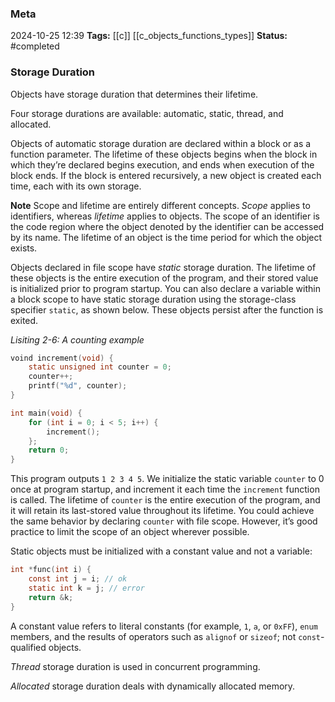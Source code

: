 ### Meta
2024-10-25 12:39
**Tags:** [[c]] [[c_objects_functions_types]]
**Status:** #completed 

### Storage Duration
Objects have storage duration that determines their lifetime.

Four storage durations are available: automatic, static, thread, and allocated.

Objects of automatic storage duration are declared within a block or as a function parameter. The lifetime of these objects begins when the block in which they’re declared begins execution, and ends when execution of the block ends. If the block is entered recursively, a new object is created each time, each with its own storage.

**Note**
	Scope and lifetime are entirely different concepts. *Scope* applies to identifiers, whereas *lifetime* applies to objects. The scope of an identifier is the code region where the object denoted by the identifier can be accessed by its name. The lifetime of an object is the time period for which the object exists.

Objects declared in file scope have *static* storage duration. The lifetime of these objects is the entire execution of the program, and their stored value is initialized prior to program startup. You can also declare a variable within a block scope to have static storage duration using the storage-class specifier `static`, as shown below. These objects persist after the function is exited.

*Lisiting 2-6: A counting example*
```C title:counting.c
voind increment(void) {
	static unsigned int counter = 0;
	counter++;
	printf("%d", counter);
}

int main(void) {
	for (int i = 0; i < 5; i++) {
		increment();
	};
	return 0;
}
```

This program outputs `1 2 3 4 5`. We initialize the static variable `counter` to 0 once at program startup, and increment it each time the `increment` function is called. The lifetime of `counter` is the entire execution of the program, and it will retain its last-stored value throughout its lifetime. You could achieve the same behavior by declaring `counter` with file scope. However, it’s good practice to limit the scope of an object wherever possible.

Static objects must be initialized with a constant value and not a variable:
```C title:static_object.c
int *func(int i) {
	const int j = i; // ok
	static int k = j; // error
	return &k;
}
```

A constant value refers to literal constants (for example, `1`, `a`, or `0xFF`), `enum` members, and the results of operators such as `alignof` or `sizeof`; not `const`-qualified objects.

*Thread* storage duration is used in concurrent programming.

*Allocated* storage duration deals with dynamically allocated memory.